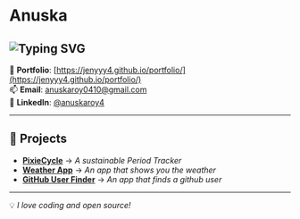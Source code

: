 # Anuska

![Typing SVG](https://readme-typing-svg.herokuapp.com?font=Fira+Code&size=22&pause=1000&color=F75C7E&width=435&lines=Software+Developer;Open+Source+Enthusiast;Tech+Explorer)
---

📌 **Portfolio**: [https://jenyyy4.github.io/portfolio/](https://jenyyy4.github.io/portfolio/)  
📫 **Email**: anuskaroy0410@gmail.com  
💼 **LinkedIn**: [@anuskaroy4](https://www.linkedin.com/in/anuskaroy4/)  

---

## 📌 Projects  
- **[PixieCycle](https://github.com/jenyyy4/PixieCycle)** → _A sustainable Period Tracker_
- **[Weather App](https://github.com/jenyyy4/weather-app)** → _An app that shows you the weather_
- **[GitHub User Finder](https://github.com/jenyyy4/github-user-finder)** → _An app that finds a github user_  

---

💡 _I love coding and open source!_
